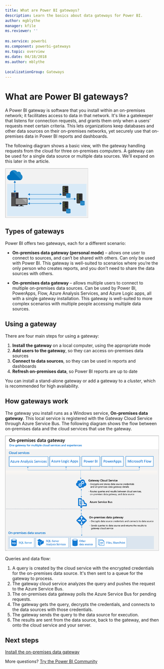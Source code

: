 ```yaml
---
title: What are Power BI gateways?
description: Learn the basics about data gateways for Power BI.
author: mgblythe
manager: kfile
ms.reviewer: ''

ms.service: powerbi
ms.component: powerbi-gateways
ms.topic: overview
ms.date: 04/18/2018
ms.author: mblythe

LocalizationGroup: Gateways
---
```


# What are Power BI gateways?

A Power BI gateway is software that you install within an on-premises network; it facilitates access to data in that network. It's like a gatekeeper that listens for connection requests, and grants them only when a users' requests meet certain criteria. This lets organizations keep databases and other data sources on their on-premises networks, yet securely use that on-premises data in Power BI reports and dashboards.

The following diagram shows a basic view, with the gateway handling requests from the cloud for three on-premises computers. A gateway can be used for a single data source or multiple data sources. We'll expand on this later in the article.

![Gateway overview](media/service-gateway-getting-started/gateway-overview.png)

## Types of gateways

Power BI offers two gateways, each for a different scenario:

* **On-premises data gateway (personal mode)** – allows one user to connect to sources, and can’t be shared with others. Can only be used with Power BI. This gateway is well-suited to scenarios where you’re the only person who creates reports, and you don't need to share the data sources with others.

* **On-premises data gateway** – allows multiple users to connect to multiple on-premises data sources. Can be used by Power BI, PowerApps, Flow, Azure Analysis Services, and Azure Logic apps, all with a single gateway installation. This gateway is well-suited to more complex scenarios with multiple people accessing multiple data sources. 

## Using a gateway

There are four main steps for using a gateway:

1. **Install the gateway** on a local computer, using the appropriate mode
2. **Add users to the gateway**, so they can access on-premises data sources
3. **Connect to data sources**, so they can be used in reports and dashboards
4. **Refresh on-premises data**, so Power BI reports are up to date

You can install a stand-alone gateway or add a gateway to a *cluster*, which is recommended for high availability.

## How gateways work

The gateway you install runs as a Windows service, **On-premises data gateway**. This local service is registered with the Gateway Cloud Service through Azure Service Bus. The following diagram shows the flow between on-premises data and the cloud services that use the gateway.

![Diagram with gateway data flow](media/service-gateway-getting-started/gateway-how-it-works.png)

Queries and data flow:

1. A query is created by the cloud service with the encrypted credentials for the on-premises data source. It's then sent to a queue for the gateway to process.
2. The gateway cloud service analyzes the query and pushes the request to the Azure Service Bus.
3. The on-premises data gateway polls the Azure Service Bus for pending requests.
4. The gateway gets the query, decrypts the credentials, and connects to the data sources with those credentials.
5. The gateway sends the query to the data source for execution.
6. The results are sent from the data source, back to the gateway, and then onto the cloud service and your server.

## Next steps
[Install the on-premises data gateway](service-gateway-install.md)

More questions? [Try the Power BI Community](http://community.powerbi.com/)

